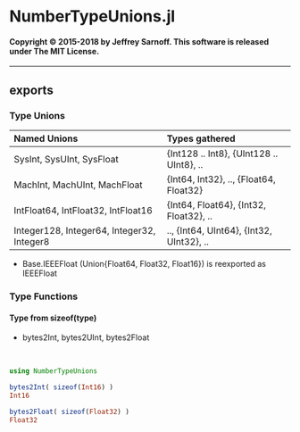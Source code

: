 # NumberTypeUnions.jl


#### Copyright © 2015-2018 by Jeffrey Sarnoff. This software is released under The MIT License.


----

## exports

### Type Unions

| Named Unions                               | Types gathered                             |
|:-------------------------------------------|:-------------------------------------------|
| SysInt, SysUInt, SysFloat                  | {Int128 .. Int8}, {UInt128 .. UInt8}, ..   |
| MachInt, MachUInt, MachFloat               | {Int64, Int32}, ..,  {Float64, Float32}    |
| IntFloat64, IntFloat32, IntFloat16         | {Int64, Float64}, {Int32, Float32}, ..     |
| Integer128, Integer64, Integer32, Integer8 | .., {Int64, UInt64},  {Int32, UInt32}, ..  |

- Base.IEEEFloat (Union{Float64, Float32, Float16}) is reexported as IEEEFloat

### Type Functions

#### Type from sizeof(type)

- bytes2Int, bytes2UInt, bytes2Float

&nbsp;

```julia
using NumberTypeUnions

bytes2Int( sizeof(Int16) )
Int16

bytes2Float( sizeof(Float32) )
Float32
```
